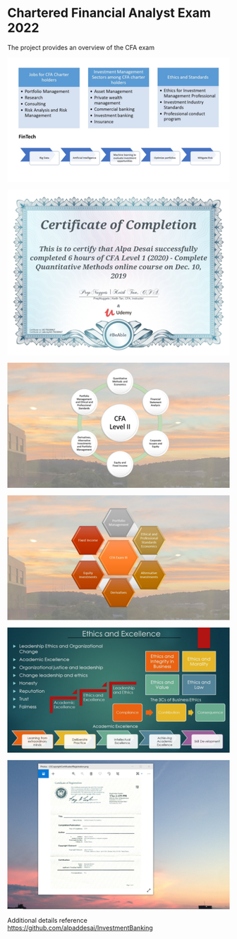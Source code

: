 # Chartered Financial Analyst Exam 2022

The project provides an overview of the CFA exam 

![image](CFA.jpg)

![image](QuantitativeMethods.jpg)

![image](CFALevel_II_Exam.jpg)

![image](SlidesCFAExamIII.jpg)

![image](Ethics.jpg)

![image](USCopyrightCertificate.png)

Additional details reference https://github.com/alpaddesai/InvestmentBanking
